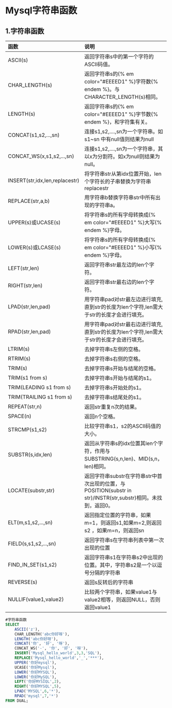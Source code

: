 # Mysql字符串函数

## 1.字符串函数
| 函数                           | 说明                                                                                                          |
| :----------------------------- | :------------------------------------------------------------------------------------------------------------ |
| ASCII(s)                       | 返回字符串s中的第一个字符的ASCII码值。                                                                        |
| CHAR_LENGTH(s)                 | 返回字符串s的{% em color="#EEEED1" %}字符数{% endem %}。与CHARACTER_LENGTH(s)相同。                           |
| LENGTH(s)                      | 返回字符串s的{% em color="#EEEED1" %}字节数{% endem %}，和字符集有关。                                        |
| CONCAT(s1,s2,...,sn)           | 连接s1,s2,....,sn为一个字符串。如s1~sn 中有null值则结果为null                                                 |
| CONCAT_WS(x,s1,s2,...,sn)      | 连接s1,s2,....,sn为一个字符串，其以x为分割符。如x为null则结果为null。                                         |
| INSERT(str,idx,len,replacestr) | 将字符串str从第idx位置开始，len个字符长的子串替换为字符串replacestr                                           |
| REPLACE(str,a,b)               | 用字符串b替换字符串str中所有出现的字符串a。                                                                   |
| UPPER(s)或UCASE(s)             | 将字符串s的所有字母转换成{% em color="#EEEED1" %}大写{% endem %}字母。                                        |
| LOWER(s)或LCASE(s)             | 将字符串s的所有字母转换成{% em color="#EEEED1" %}小写{% endem %}字母。                                        |
| LEFT(str,len)                  | 返回字符串str最左边的len个字符。                                                                              |
| RIGHT(str,len)                 | 返回字符串str最右边的len个字符。                                                                              |
| LPAD(str,len,pad)              | 用字符串pad对str最左边进行填充,直到str的长度为len个字符,len需大于str的长度才会进行填充。                      |
| RPAD(str,len,pad)              | 用字符串pad对str最右边进行填充,直到str的长度为len个字符,len需大于str的长度才会进行填充。                      |
| LTRIM(s)                       | 去掉字符串s左侧的空格。                                                                                       |
| RTRIM(s)                       | 去掉字符串s右侧的空格。                                                                                       |
| TRIM(s)                        | 去掉字符串s开始与结尾的空格。                                                                                 |
| TRIM(s1 from s)                | 去掉字符串s开始与结尾的s1。                                                                                   |
| TRIM(LEADING s1 from s)        | 去掉字符串s开始处的s1。                                                                                       |
| TRIM(TRAILING s1 from s)       | 去掉字符串s结尾处的s1。                                                                                       |
| REPEAT(str,n)                  | 返回str重复n次的结果。                                                                                        |
| SPACE(n)                       | 返回n个空格。                                                                                                 |
| STRCMP(s1,s2)                  | 比较字符串s1，s2的ASCII码值的大小。                                                                           |
| SUBSTR(s,idx,len)              | 返回从字符串s的idx位置其len个字符，作用与SUBSTRING(s,n,len)、MID(s,n，len)相同。                              |
| LOCATE(substr,str)             | 返回字符串substr在字符串str中首次出现的位置，与POSITION(substr in str)/INSTR(str,substr)相同。未找到，返回0。 |
| ELT(m,s1,s2,...,sn)            | 返回指定位置的字符串，如果m=1，则返回s1,如果m=2,则返回s2 ，如果m=n，则返回sn                                  |
| FIELD(s,s1,s2,...,sn)          | 返回字符串s在字符串列表中第一次出现的位置                                                                     |
| FIND_IN_SET(s1,s2)             | 返回字符串s1在字符串s2中出现的位置。其中，字符串s2是一个以逗号分隔的字符串                                    |
| REVERSE(s)                     | 返回s反转后的字符串                                                                                           |
| NULLIF(value1,value2)          | 比较两个字符串，如果value1与value2相等，则返回NULL，否则返回value1                                            |

```sql
#字符串函数
SELECT
	ASCII('z'),
	CHAR_LENGTH('abc你好呀'),
	LENGTH('abc你好呀'),
	CONCAT('你', '好', '呀'),
	CONCAT_WS('-', '你', '好', '呀'),
	INSERT('Mysql_hello_world',3,3,'SQL'),
	REPLACE('Mysql_hello_world','_','***'),
	UPPER('你好mysql'),
	UCASE('你好Mysql'),
	LOWER('你好MYSQL'),
	LOWER('你好MySQL'),
	LEFT('你好MYSÏQL',2),
	RIGHT('你好MYSQL',5),
	LPAD('MYSQL',6,'*'),
	RPAD('mysql',7,'*')
FROM DUAL;
```